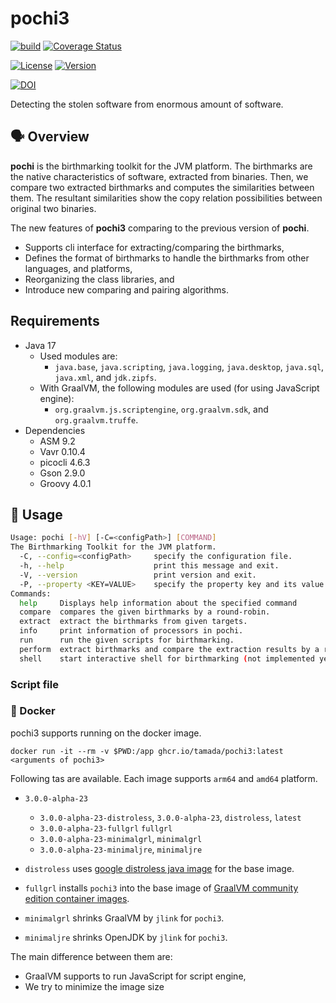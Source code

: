 # pochi3

[![build](https://github.com/tamada/pochi3/actions/workflows/build.yaml/badge.svg)](https://github.com/tamada/pochi3/actions/workflows/build.yaml)
[![Coverage Status](https://coveralls.io/repos/github/tamada/pochi3/badge.svg?branch=main)](https://coveralls.io/github/tamada/pochi3?branch=main)

[![License](https://img.shields.io/badge/License-Apache%202.0-green.svg)](https://github.com/tamada/pochi3/blob/main/LICENSE)
[![Version](https://img.shields.io/badge/Version-v3.0.0--alpha--23-green.svg)](https://github.com/tamada/pochi3/releases/tag/v3.0.0-alpha-23)

[![DOI](https://zenodo.org/badge/499123744.svg)](https://zenodo.org/badge/latestdoi/499123744)

Detecting the stolen software from enormous amount of software.

## :speaking_head: Overview

**pochi** is the birthmarking toolkit for the JVM platform.
The birthmarks are the native characteristics of software, extracted from binaries.
Then, we compare two extracted birthmarks and computes the similarities between them.
The resultant similarities show the copy relation possibilities between original two binaries.

The new features of **pochi3** comparing to the previous version of **pochi**.

* Supports cli interface for extracting/comparing the birthmarks,
* Defines the format of birthmarks to handle the birthmarks from other languages, and platforms,
* Reorganizing the class libraries, and
* Introduce new comparing and pairing algorithms.

## Requirements

* Java 17
  * Used modules are:
    * `java.base`, `java.scripting`, `java.logging`, `java.desktop`, `java.sql`, `java.xml`, and `jdk.zipfs`.
  * With GraalVM, the following modules are used (for using JavaScript engine):
    * `org.graalvm.js.scriptengine`, `org.graalvm.sdk`, and `org.graalvm.truffe`.
* Dependencies
  * ASM 9.2
  * Vavr 0.10.4
  * picocli 4.6.3
  * Gson 2.9.0
  * Groovy 4.0.1

## :runner: Usage

```sh
Usage: pochi [-hV] [-C=<configPath>] [COMMAND]
The Birthmarking Toolkit for the JVM platform.
  -C, --config=<configPath>     specify the configuration file.
  -h, --help                    print this message and exit.
  -V, --version                 print version and exit.
  -P, --property <KEY=VALUE>    specify the property key and its value.
Commands:
  help     Displays help information about the specified command
  compare  compares the given birthmarks by a round-robin.
  extract  extract the birthmarks from given targets.
  info     print information of processors in pochi.
  run      run the given scripts for birthmarking.
  perform  extract birthmarks and compare the extraction results by a round-robin.
  shell    start interactive shell for birthmarking (not implemented yet).
```

### Script file

### :whale: Docker

pochi3 supports running on the docker image.

```shell
docker run -it --rm -v $PWD:/app ghcr.io/tamada/pochi3:latest <arguments of pochi3>
```

Following tas are available.
Each image supports `arm64` and `amd64` platform.

* `3.0.0-alpha-23`
  * `3.0.0-alpha-23-distroless`, `3.0.0-alpha-23`, `distroless`, `latest`
  * `3.0.0-alpha-23-fullgrl` `fullgrl`
  * `3.0.0-alpha-23-minimalgrl`, `minimalgrl`
  * `3.0.0-alpha-23-minimaljre`, `minimaljre`

* `distroless` uses [google distroless java image](https://github.com/GoogleContainerTools/distroless/blob/main/java/README.md) for the base image.
* `fullgrl` installs `pochi3` into the base image of [GraalVM community edition container images](https://github.com/graalvm/container).
* `minimalgrl` shrinks GraalVM by `jlink` for `pochi3`.
* `minimaljre` shrinks OpenJDK by `jlink` for `pochi3`.

The main difference between them are:

* GraalVM supports to run JavaScript for script engine,
* We try to minimize the image size
